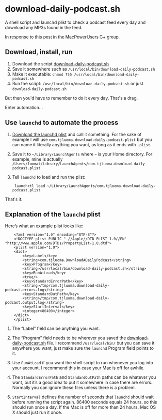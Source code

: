 # download-daily-podcast.sh

A shell script and launchd plist to check a podcast feed every day and download any MP3s found in the feed.

In response to [this post in the MacPowerUsers G+ group](https://plus.google.com/113607853038920844381/posts/ZiuS2frat8t?cfem=1).


## Download, install, run

1. Download the script [download-daily-podcast.sh](https://raw.githubusercontent.com/tjluoma/download-daily-podcast.sh/master/download-daily-podcast.sh)
2. Save it somewhere such as `/usr/local/bin/download-daily-podcast.sh`
3. Make it executable: `chmod 755 /usr/local/bin/download-daily-podcast.sh`
4. Run the script: `/usr/local/bin/download-daily-podcast.sh` or just `download-daily-podcast.sh`

But then you'd have to remember to do it every day. That's a drag.

Enter automation…


## Use `launchd` to automate the process ## 

1. [Download the launchd plist](https://raw.githubusercontent.com/tjluoma/download-daily-podcast.sh/master/com.tjluoma.download-daily-podcast.plist) and call it something. For the sake of example I will use `com.tjluoma.download-daily-podcast.plist` but you can name it literally anything you want, as long as it ends with `.plist`.

2. Save it to `~/Library/LaunchAgents` where `~` is your Home directory. For example, mine is actually `/Users/luomat/Library/LaunchAgents/com.tjluoma.download-daily-podcast.plist`

3. Tell `launchd` to load and run the plist:

		launchctl load ~/Library/LaunchAgents/com.tjluoma.download-daily-podcast.plist

That's it.

## Explanation of the `launchd` plist

Here’s what an example plist looks like:

		<?xml version="1.0" encoding="UTF-8"?>
		<!DOCTYPE plist PUBLIC "-//Apple//DTD PLIST 1.0//EN" "http://www.apple.com/DTDs/PropertyList-1.0.dtd">
		<plist version="1.0">
		<dict>
			<key>Label</key>
			<string>com.tjluoma.DownloadADailyPodcast</string>
			<key>Program</key>
			<string>/usr/local/bin/download-daily-podcast.sh</string>
			<key>RunAtLoad</key>
			<true/>
			<key>StandardErrorPath</key>
			<string>/tmp/com.tjluoma.download-daily-podcast.errors.log</string>
			<key>StandardOutPath</key>
			<string>/tmp/com.tjluoma.download-daily-podcast.output.log</string>
			<key>StartInterval</key>
			<integer>86400</integer>
		</dict>
		</plist>

1. The “Label” field can be anything you want.

2. The “Program” field needs to be wherever you saved the [download-daily-podcast.sh](https://raw.githubusercontent.com/tjluoma/download-daily-podcast.sh/master/download-daily-podcast.sh) file. I recommend `/usr/local/bin/` but you can save it anywhere you want, just make sure the `launchd` Program field points to it.

3. Use `RunAtLoad` if you want the shell script to run whenever you log into your account. I recommend this in case your Mac is off for awhile.

4. The `StandardErrorPath` and `StandardOutPath` paths can be whatever you want, but it’s a good idea to put it somewhere in case there are errors. Normally you can ignore these files unless there is a problem.

5. `StartInterval` defines the number of seconds that `launchd` should wait before running the script again. 86400 seconds equals 24 hours, so this should run once a day. If the Mac is off for more than 24 hours, Mac OS X should just run it once.


